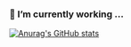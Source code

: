 ### 🔭 I’m currently working  ...
[![Anurag's GitHub stats](https://github-readme-stats.vercel.app/api?username=sunyonghua&show_icons=true)](https://github.com/anuraghazra/github-readme-stats)
